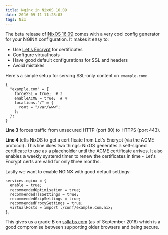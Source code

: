 ```yaml
---
title: Nginx in NixOS 16.09
date: 2016-09-11 11:28:03
tags: Nix
---
```


The beta release of [NixOS 16.09](http://lists.science.uu.nl/pipermail/nix-dev/2016-September/021658.html) comes with a very cool config generator for your NGINX configuration. It makes it easy to:

* Use [Let's Encrypt](https://letsencrypt.org/) for certificates
* Configure virtualhosts
* Have good default configurations for SSL and headers
* Avoid mistakes

Here's a simple setup for serving SSL-only content on `example.com`:

<pre><code class="nix">{
  "example.com" = {
    forceSSL = true;  # 3
    enableACME = true;  # 4
    locations."/" = {
      root = "/var/www";
    };
  };
}
</code></pre>

**Line 3** forces traffic from unsecured HTTP (port 80) to HTTPS (port 443).

**Line 4** tells NixOS to get a certificate from Let's Encrypt (via the ACME protocol). This line does two things: NixOS generates a self-signed certificate to use as a placeholder until the ACME certificate arrives. It also enables a weekly systemd timer to renew the certificates in time - Let's Encrypt certs are valid for only three months.

Lastly we want to enable NGINX with good default settings:

<pre><code class="nix">services.nginx = {
  enable = true;
  recommendedOptimisation = true;
  recommendedTlsSettings = true;
  recommendedGzipSettings = true;
  recommendedProxySettings = true;
  virtualHosts = import ./conf/example.com.nix;
};
</code></pre>


This gives us a grade B on [ssllabs.com](https://www.ssllabs.com/ssltest/analyze.html) (as of September 2016) which is a good compromise between supporting older browsers and being secure.
